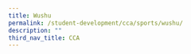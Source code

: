 ```yaml
---
title: Wushu
permalink: /student-development/cca/sports/wushu/
description: ""
third_nav_title: CCA
---
```

